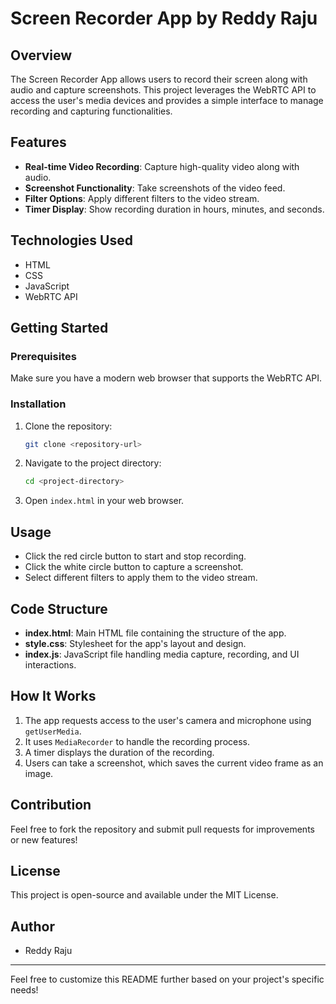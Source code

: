 # Screen Recorder App by Reddy Raju

## Overview
The Screen Recorder App allows users to record their screen along with audio and capture screenshots. This project leverages the WebRTC API to access the user's media devices and provides a simple interface to manage recording and capturing functionalities.

## Features
- **Real-time Video Recording**: Capture high-quality video along with audio.
- **Screenshot Functionality**: Take screenshots of the video feed.
- **Filter Options**: Apply different filters to the video stream.
- **Timer Display**: Show recording duration in hours, minutes, and seconds.

## Technologies Used
- HTML
- CSS
- JavaScript
- WebRTC API

## Getting Started

### Prerequisites
Make sure you have a modern web browser that supports the WebRTC API.

### Installation
1. Clone the repository:
   ```bash
   git clone <repository-url>
   ```
2. Navigate to the project directory:
   ```bash
   cd <project-directory>
   ```
3. Open `index.html` in your web browser.

## Usage
- Click the red circle button to start and stop recording.
- Click the white circle button to capture a screenshot.
- Select different filters to apply them to the video stream.

## Code Structure
- **index.html**: Main HTML file containing the structure of the app.
- **style.css**: Stylesheet for the app's layout and design.
- **index.js**: JavaScript file handling media capture, recording, and UI interactions.

## How It Works
1. The app requests access to the user's camera and microphone using `getUserMedia`.
2. It uses `MediaRecorder` to handle the recording process.
3. A timer displays the duration of the recording.
4. Users can take a screenshot, which saves the current video frame as an image.

## Contribution
Feel free to fork the repository and submit pull requests for improvements or new features!

## License
This project is open-source and available under the MIT License.

## Author
- Reddy Raju

--- 

Feel free to customize this README further based on your project's specific needs!
